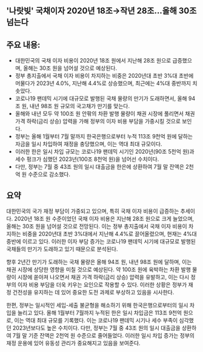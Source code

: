 ## '나랏빚' 국채이자 2020년 18조→작년 28조…올해 30조 넘는다

## 주요 내용:
*   대한민국의 국채 이자 비용이 2020년 18조 원에서 지난해 28조 원으로 급증했으며, 올해는 30조 원을 넘어설 것으로 예상된다.
*   정부 총지출에서 국채 이자 비용이 차지하는 비중은 2020년대 초반 3%대 초반에 머물다가 2023년 4.0%, 지난해 4.4%로 상승했으며, 최근에는 4%대 중반까지 치솟았다.
*   코로나19 팬데믹 시기에 대규모로 발행된 국채 물량의 만기가 도래하면서, 올해 94조 원, 내년 98조 원 규모의 국고채가 만기를 맞는다.
*   올해와 내년 모두 약 100조 원 안팎의 차환 발행 물량이 채권 시장에 풀리면서 채권 가격 하락(금리 상승) 압력을 가해 정부의 이자 비용 부담을 가중시킬 것으로 보인다.
*   정부는 올해 1월부터 7월 말까지 한국은행으로부터 누적 113조 9천억 원에 달하는 자금을 일시 차입하여 재정을 충당했으며, 이는 역대 최대 규모이다.
*   이러한 한은 일시 차입 규모는 코로나19 팬데믹 시기인 2020년(90조 5천억 원)과 세수 펑크가 심했던 2023년(100조 8천억 원)을 넘어선 수치이다.
*   다만, 정부는 7월 중 43조 원의 일시 대출금을 한은에 상환하여 7월 말 잔액은 2천억 원 수준으로 감소했다.

## 요약
대한민국의 국가 재정 부담이 가중되고 있으며, 특히 국채 이자 비용이 급증하는 추세이다. 2020년 18조 원 수준이었던 국채 이자 비용은 지난해 28조 원으로 크게 늘었으며, 올해는 30조 원을 넘어설 것으로 전망된다. 이는 정부 총지출에서 국채 이자 비용이 차지하는 비중을 2020년대 초반 3%대에서 지난해 4.4%로 끌어올렸으며, 현재는 4%대 중반에 이르고 있다. 이러한 이자 부담 증가는 코로나19 팬데믹 시기에 대규모로 발행된 국채들의 만기가 도래하고 있기 때문으로 분석된다.

향후 2년간 만기가 도래하는 국채 물량은 올해 94조 원, 내년 98조 원에 달하며, 이는 채권 시장에 상당한 영향을 미칠 것으로 예상된다. 약 100조 원에 육박하는 차환 발행 물량이 시장에 쏟아져 나오면서 채권 가격 하락(금리 상승) 압력을 유발하고, 이는 다시 정부의 이자 비용 부담을 더욱 키우는 요인으로 작용할 수 있다. 이러한 상황은 정부가 재정 건전성을 유지하는 데 있어 중요한 도전 과제로 부상하고 있음을 시사한다.

한편, 정부는 일시적인 세입-세출 불균형을 해소하기 위해 한국은행으로부터의 일시 차입을 늘리고 있다. 올해 1월부터 7월까지 누적된 한은 일시 차입금은 113조 9천억 원으로, 이는 역대 최대 규모를 기록했다. 이는 코로나19 팬데믹 시기나 세수 부족이 심각했던 2023년보다도 높은 수치이다. 다만, 정부는 7월 중 43조 원의 일시 대출금을 상환하여 7월 말 기준 잔액은 2천억 원 수준으로 줄어들었다. 이러한 일시 차입 증가는 정부의 재정 운용에 있어 유동성 관리가 중요해지고 있음을 보여준다.